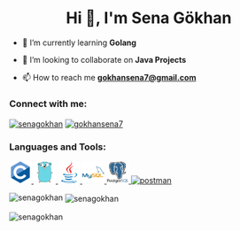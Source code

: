 <h1 align="center">Hi 👋, I'm Sena Gökhan</h1>

- 🌱 I’m currently learning **Golang**

- 👯 I’m looking to collaborate on **Java Projects**

- 📫 How to reach me **gokhansena7@gmail.com**

<h3 align="left">Connect with me:</h3>
<p align="left">
<a href="https://linkedin.com/in/senagokhan" target="blank"><img align="center" src="https://raw.githubusercontent.com/rahuldkjain/github-profile-readme-generator/master/src/images/icons/Social/linked-in-alt.svg" alt="senagokhan" height="30" width="40" /></a>
<a href="https://www.hackerrank.com/gokhansena7" target="blank"><img align="center" src="https://raw.githubusercontent.com/rahuldkjain/github-profile-readme-generator/master/src/images/icons/Social/hackerrank.svg" alt="gokhansena7" height="30" width="40" /></a>
</p>

<h3 align="left">Languages and Tools:</h3>
<p align="left"> <a href="https://www.cprogramming.com/" target="_blank" rel="noreferrer"> <img src="https://raw.githubusercontent.com/devicons/devicon/master/icons/c/c-original.svg" alt="c" width="40" height="40"/> </a> <a href="https://golang.org" target="_blank" rel="noreferrer"> <img src="https://raw.githubusercontent.com/devicons/devicon/master/icons/go/go-original.svg" alt="go" width="40" height="40"/> </a> <a href="https://www.java.com" target="_blank" rel="noreferrer"> <img src="https://raw.githubusercontent.com/devicons/devicon/master/icons/java/java-original.svg" alt="java" width="40" height="40"/> </a> <a href="https://www.mysql.com/" target="_blank" rel="noreferrer"> <img src="https://raw.githubusercontent.com/devicons/devicon/master/icons/mysql/mysql-original-wordmark.svg" alt="mysql" width="40" height="40"/> </a> <a href="https://www.postgresql.org" target="_blank" rel="noreferrer"> <img src="https://raw.githubusercontent.com/devicons/devicon/master/icons/postgresql/postgresql-original-wordmark.svg" alt="postgresql" width="40" height="40"/> </a> <a href="https://postman.com" target="_blank" rel="noreferrer"> <img src="https://www.vectorlogo.zone/logos/getpostman/getpostman-icon.svg" alt="postman" width="40" height="40"/> </a> </p>

<p><img align="left" src="https://github-readme-stats.vercel.app/api/top-langs?username=senagokhan&show_icons=true&locale=en&layout=compact" alt="senagokhan" /></p>

<p>&nbsp;<img align="center" src="https://github-readme-stats.vercel.app/api?username=senagokhan&show_icons=true&locale=en" alt="senagokhan" /></p>

<p><img align="center" src="https://github-readme-streak-stats.herokuapp.com/?user=senagokhan&" alt="senagokhan" /></p>
